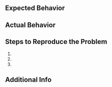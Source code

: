 <!-- 
Are you using Knative? If you do, we would love to know!
https://github.com/knative/community/issues/new?template=ADOPTERS.yaml&title=%5BADOPTERS%5D%3A+%24%7BCOMPANY+NAME+HERE%7D
-->

## Expected Behavior

## Actual Behavior

## Steps to Reproduce the Problem

1.
2.
3.

## Additional Info
